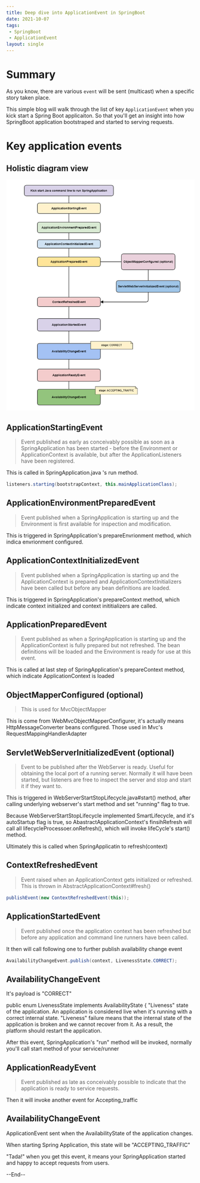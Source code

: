 ```yaml
---
title: Deep dive into ApplicationEvent in SpringBoot
date: 2021-10-07
tags:
 - SpringBoot
 - ApplicationEvent
layout: single
---
```


# Summary
As you know,  there are various `event` will be sent (multicast) when a specific story taken place.

This simple blog will walk through the list of key `ApplicationEvent` when you kick start a Spring Boot applicaiton. So that you'll get an insight into how SpringBoot application bootstraped and started to serving requests.

# Key application events

## Holistic diagram view

![](/assets/images/SpringBootApplicationEvent.png)

## ApplicationStartingEvent

> Event published as early as conceivably possible as soon as a SpringApplication has been started - before the Environment or ApplicationContext is available, but after the ApplicationListeners have been registered. 

This is called in SpringApplication.java 's run method.

```java
listeners.starting(bootstrapContext, this.mainApplicationClass);
```

## ApplicationEnvironmentPreparedEvent
> Event published when a SpringApplication is starting up and the Environment is first available for inspection and modification.

This is triggered in SpringApplication's prepareEnvrionment method, which indica envrionment configured.

## ApplicationContextInitializedEvent
> Event published when a SpringApplication is starting up and the ApplicationContext is prepared and ApplicationContextInitializers have been called but before any bean definitions are loaded.

This is triggered in SpringApplication's prepareContext method, which indicate context initialized and context inititializers are called.

## ApplicationPreparedEvent

> Event published as when a SpringApplication is starting up and the ApplicationContext is fully prepared but not refreshed. The bean definitions will be loaded and the Environment is ready for use at this event.

This is called at last step of SpringApplication's prepareContext method, which indicate ApplicationContext is loaded

## ObjectMapperConfigured (optional)
> This is used for MvcObjectMapper

This is come from WebMvcObjectMapperConfigurer, it's actually means HttpMessageConverter beans configured. Those used in Mvc's RequestMappingHandlerAdapter

## ServletWebServerInitializedEvent (optional)
> Event to be published after the WebServer is ready. Useful for obtaining the local port of a running server.
Normally it will have been started, but listeners are free to inspect the server and stop and start it if they want to.

This is triggered in WebServerStartStopLifecycle.java#start() method, after calling underlying webserver's start method and set "running" flag to true.

Because WebServerStartStopLifecycle implemented SmartLifecycle, and it's autoStartup flag is true, so AbastractApplicationContext's finsihRefresh will call all lifecycleProcessoer.onRefresh(), which will invoke lifeCycle's start() method.

Ultimately this is called when SpringApplicatin to refresh(context)

## ContextRefreshedEvent
> Event raised when an ApplicationContext gets initialized or refreshed.
This is thrown in AbstractApplicationContext#fresh()

```java
publishEvent(new ContextRefreshedEvent(this));
```



## ApplicationStartedEvent
> Event published once the application context has been refreshed but before any application and command line runners have been called.

It then will call following one to further publish availability change event

```java
AvailabilityChangeEvent.publish(context, LivenessState.CORRECT);
```


## AvailabilityChangeEvent
It's payload is "CORRECT"

public enum LivenessState implements AvailabilityState {
"Liveness" state of the application.
An application is considered live when it's running with a correct internal state. "Liveness" failure means that the internal state of the application is broken and we cannot recover from it. As a result, the platform should restart the application.


After this event, SpringApplication's "run" method will be invoked, normally you'll call start method of your service/runner


## ApplicationReadyEvent
> Event published as late as conceivably possible to indicate that the application is ready to service requests. 

Then it will invoke another event for Accepting_traffic

##  AvailabilityChangeEvent

ApplicationEvent sent when the AvailabilityState of the application changes.

When starting Spring Application, this state will be "ACCEPTING_TRAFFIC"

"Tada!" when you get this event, it means your SpringApplication started and happy to accept requests from users.

--End--
